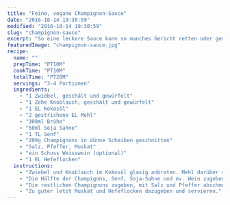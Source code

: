 ```yaml
---
title: "Feine, vegane Champignon-Sauce"
date: "2016-10-14 19:30:59"
modified: "2016-10-14 19:30:59"
slug: "champignon-sauce"
excerpt: "So eine leckere Sauce kann so manches Gericht retten oder gemeinsam mit Pasta oder Gnocchi ein schnelles Essen ergeben."
featuredImage: "champignon-sauce.jpg"
recipe:
  name: ""
  prepTime: "PT10M"
  cookTime: "PT10M"
  totalTime: "PT20M"
  servings: "3-4 Portionen"
  ingredients:
    - "1 Zwiebel, geschält und gewürfelt"
    - "1 Zehe Knoblauch, geschält und gewürfelt"
    - "1 EL Kokosöl"
    - "2 gestrichene EL Mehl"
    - "300ml Brühe"
    - "50ml Soja Sahne"
    - "1 TL Senf"
    - "200g Champignons in dünne Scheiben geschnitten"
    - "Salz, Pfeffer, Muskat"
    - "ein Schuss Weisswein (optional)"
    - "1 EL Hefeflocken"
  instructions:
    - "Zwiebel und Knoblauch im Kokosöl glasig anbraten. Mehl darüber streuen und mit Brühe ablöschen und gut verrühren."
    - "Die Hälfte der Champigons, Senf, Soja-Sahne und ev. Wein zugeben. Für 5min köcheln lassen und dann mit dem Pürierstab zu einer feinen Sauce verarbeiten."
    - "Die restlichen Champignons zugeben, mit Salz und Pfeffer abschmecken und noch mal für 5min köcheln lassen."
    - "Zu guter letzt Muskat und Hefeflocken dazugeben und servieren."
---
```


